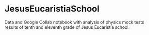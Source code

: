 # JesusEucaristiaSchool

Data and Google Collab notebook with analysis of physics mock tests results of tenth and eleventh grade of Jesus Eucaristía school. 
